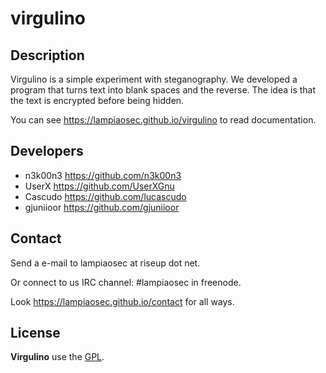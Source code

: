 # virgulino

## Description

Virgulino is a simple experiment with steganography.
We developed a program that turns text into blank spaces and the reverse.
The idea is that the text is encrypted before being hidden.

You can see https://lampiaosec.github.io/virgulino to read documentation.

## Developers

- n3k00n3   <https://github.com/n3k00n3>
- UserX     <https://github.com/UserXGnu>
- Cascudo   <https://github.com/lucascudo>
- gjuniioor <https://github.com/gjuniioor>

## Contact

Send a e-mail to lampiaosec at riseup dot net.

Or connect to us IRC channel: #lampiaosec in freenode.

Look https://lampiaosec.github.io/contact for all ways.

## License

**Virgulino** use the [GPL](LICENSE).